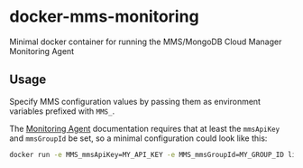 # docker-mms-monitoring
Minimal docker container for running the MMS/MongoDB Cloud Manager Monitoring Agent

## Usage
Specify MMS configuration values by passing them as environment variables prefixed with `MMS_`.

The [Monitoring Agent](https://docs.cloudmanager.mongodb.com/tutorial/install-monitoring-agent-from-archive) documentation requires that at least the `mmsApiKey` and `mmsGroupId` be set, so a minimal configuration could look like this:
```sh
docker run -e MMS_mmsApiKey=MY_API_KEY -e MMS_mmsGroupId=MY_GROUP_ID limit0/mms-monitoring-agent:latest
```

